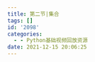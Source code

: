 ```yaml
---
title: 第二节|集合
tags: []
id: '2098'
categories:
  - - Python基础视频回放资源
date: 2021-12-15 20:06:25
---
```

